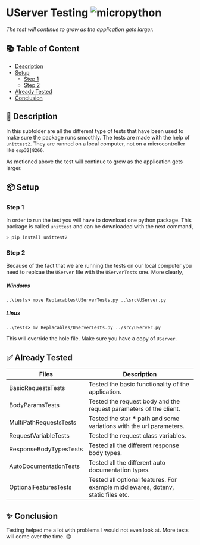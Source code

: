# UServer Testing ![micropython](https://img.shields.io/badge/micropython-blue)

*The test will continue to grow as the application gets larger.*

## 📚 Table of Content

- [Description](#-description)
- [Setup](#-setup)
    - [Step 1](#step-1)
    - [Step 2](#step-2)
- [Already Tested](#-already-tested)
- [Conclusion](#-conclusion)

## 🎯 Description

In this subfolder are all the different type of tests that have been used to make sure the package runs smoothly. The tests are made with the help of `unittest2`. They are runned on a local computer, not on a microcontroller like `esp32|8266`.

As metioned above the test will continue to grow as the application gets larger.

## 📦 Setup

### Step 1

In order to run the test you will have to download one python package. This package is called `unittest` and can be downloaded with the next command,
```python
> pip install unittest2
```

### Step 2

Because of the fact that we are running the tests on our local computer you need to replcae the `UServer` file with the `UServerTests` one. More clearly,

##### Windows
```
..\tests> move Replacables\UServerTests.py ..\src\UServer.py
```

##### Linux
```
..\tests> mv Replacables/UServerTests.py ../src/UServer.py
```

This will override the hole file. Make sure you have a copy of `UServer`.

## ✅ Already Tested

| Files                     | Description                                                                       |
| ------------------------- |-----------------------------------------------------------------------------------|
| BasicRequestsTests        | Tested the basic functionality of the application.                                |
| BodyParamsTests           | Tested the request body and the request parameters of the client.                 |
| MultiPathRequestsTests    | Tested the star **\*** path and some variations with the url parameters.          |
| RequestVariableTests      | Tested the request class variables.                                               |
| ResponseBodyTypesTests    | Tested all the different response body types.                                     |
| AutoDocumentationTests    | Tested all the different auto documentation types.                                |
| OptionalFeaturesTests     | Tested all optional features. For example middlewares, dotenv, static files etc.  |

## ✨ Conclusion

Testing helped me a lot with problems I would not even look at. More tests will come over the time. 😋
